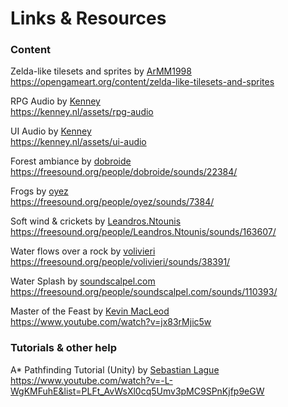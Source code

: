 Links & Resources
=================

### Content
Zelda-like tilesets and sprites by [ArMM1998](https://opengameart.org/users/armm1998)   
https://opengameart.org/content/zelda-like-tilesets-and-sprites

RPG Audio by [Kenney](https://kenney.nl)   
https://kenney.nl/assets/rpg-audio

UI Audio by [Kenney](https://kenney.nl)   
https://kenney.nl/assets/ui-audio

Forest ambiance by [dobroide](https://freesound.org/people/dobroide/)   
https://freesound.org/people/dobroide/sounds/22384/

Frogs by [oyez](https://freesound.org/people/oyez/)   
https://freesound.org/people/oyez/sounds/7384/

Soft wind & crickets by [Leandros.Ntounis](https://freesound.org/people/Leandros.Ntounis/)   
https://freesound.org/people/Leandros.Ntounis/sounds/163607/

Water flows over a rock by [volivieri](https://freesound.org/people/volivieri/)   
https://freesound.org/people/volivieri/sounds/38391/

Water Splash by [soundscalpel.com](https://freesound.org/people/soundscalpel.com/)   
https://freesound.org/people/soundscalpel.com/sounds/110393/

Master of the Feast by [Kevin MacLeod](http://incompetech.com/wordpress/)   
https://www.youtube.com/watch?v=jx83rMjic5w

### Tutorials & other help
A* Pathfinding Tutorial (Unity) by [Sebastian Lague](https://www.youtube.com/user/Cercopithecan)   
https://www.youtube.com/watch?v=-L-WgKMFuhE&list=PLFt_AvWsXl0cq5Umv3pMC9SPnKjfp9eGW

